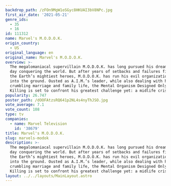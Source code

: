 ```yaml
---
backdrop_path: /zFOn9MgW1oSGyc8HKUAI3bV8NPc.jpg
first_air_date: '2021-05-21'
genre_ids:
  - 35
  - 16
id: 111312
name: Marvel's M.O.D.O.K.
origin_country:
  - US
original_language: en
original_name: Marvel's M.O.D.O.K.
overview: >-
  The megalomaniacal supervillain M.O.D.O.K. has long pursued his dream of one
  day conquering the world. But after years of setbacks and failures fighting
  the Earth’s mightiest heroes, M.O.D.O.K. has run his evil organization A.I.M.
  into the ground. Ousted as A.I.M.’s leader, while also dealing with his
  crumbling marriage and family life, the Mental Organism Designed Only for
  Killing is set to confront his greatest challenge yet: a midlife crisis!
popularity: 26.747
poster_path: /dOOFAtzsRQ641p2NL4s4nyThJSO.jpg
vote_average: 7.1
vote_count: 108
type: tv
companies:
  - name: Marvel Television
    id: '38679'
title: Marvel's M.O.D.O.K.
slug: marvels-modok
description: >-
  The megalomaniacal supervillain M.O.D.O.K. has long pursued his dream of one
  day conquering the world. But after years of setbacks and failures fighting
  the Earth’s mightiest heroes, M.O.D.O.K. has run his evil organization A.I.M.
  into the ground. Ousted as A.I.M.’s leader, while also dealing with his
  crumbling marriage and family life, the Mental Organism Designed Only for
  Killing is set to confront his greatest challenge yet: a midlife crisis!
layout: ../../layouts/MainLayout.astro
---
```


